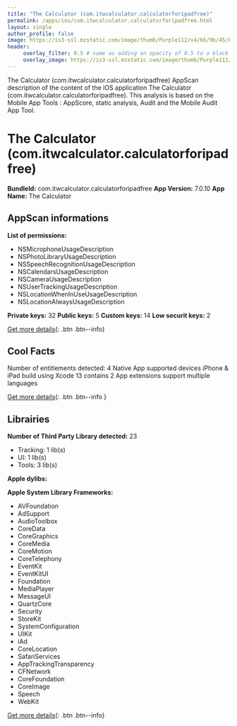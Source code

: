 ```yaml
---
title: "The Calculator (com.itwcalculator.calculatorforipadfree)"
permalink: /apps/ios/com.itwcalculator.calculatorforipadfree.html
layout: single
author_profile: false
image: https://is3-ssl.mzstatic.com/image/thumb/Purple112/v4/66/9b/45/669b4597-6e21-3b4c-e37f-d65abfdd14cd/AppIcon-0-1x_U007emarketing-0-7-0-0-85-220.png/512x512bb.jpg
header: 
     overlay_filter: 0.5 # same as adding an opacity of 0.5 to a black background
     overlay_image: https://is3-ssl.mzstatic.com/image/thumb/Purple112/v4/66/9b/45/669b4597-6e21-3b4c-e37f-d65abfdd14cd/AppIcon-0-1x_U007emarketing-0-7-0-0-85-220.png/512x512bb.jpg
---
```

The Calculator (com.itwcalculator.calculatorforipadfree) AppScan description of the content of the iOS application The Calculator (com.itwcalculator.calculatorforipadfree). This analysis is based on the Mobile App Tools : AppScore, static analysis, Audit and the Mobile Audit App Tool.

# The Calculator (com.itwcalculator.calculatorforipadfree)

**BundleId:** com.itwcalculator.calculatorforipadfree
**App Version:** 7.0.10
**App Name:** The Calculator


## AppScan informations 

**List of permissions:** 
- NSMicrophoneUsageDescription
- NSPhotoLibraryUsageDescription
- NSSpeechRecognitionUsageDescription
- NSCalendarsUsageDescription
- NSCameraUsageDescription
- NSUserTrackingUsageDescription
- NSLocationWhenInUseUsageDescription
- NSLocationAlwaysUsageDescription
  
  
**Private keys:** 32
**Public keys:** 5
**Custom keys:** 14
**Low securit keys:** 2
  
[Get more details](/pricing.html){: .btn .btn--info}

## Cool Facts

Number of entitlements detected: 4
Native App
supported devices iPhone & iPad
build using Xcode 13
contains 2 App extensions
support multiple languages
  
[Get more details](/pricing.html){: .btn .btn--info }

## Librairies 
**Number of Third Party Library detected:** 23
- Tracking: 1 lib(s)
- UI: 1 lib(s)
- Tools: 3 lib(s)


**Apple dylibs:**


**Apple System Library Frameworks:**
- AVFoundation
- AdSupport
- AudioToolbox
- CoreData
- CoreGraphics
- CoreMedia
- CoreMotion
- CoreTelephony
- EventKit
- EventKitUI
- Foundation
- MediaPlayer
- MessageUI
- QuartzCore
- Security
- StoreKit
- SystemConfiguration
- UIKit
- iAd
- CoreLocation
- SafariServices
- AppTrackingTransparency
- CFNetwork
- CoreFoundation
- CoreImage
- Speech
- WebKit


  
[Get more details](/pricing.html){: .btn .btn--info}

